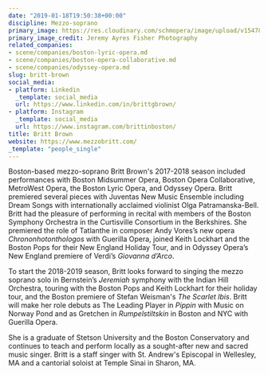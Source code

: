 ```yaml
---
date: "2019-01-18T19:50:38+00:00"
discipline: Mezzo-soprano
primary_image: https://res.cloudinary.com/schmopera/image/upload/v1547840880/media/2019/01/BrittBrown.png
primary_image_credit: Jeremy Ayres Fisher Photography
related_companies:
- scene/companies/boston-lyric-opera.md
- scene/companies/boston-opera-collaborative.md
- scene/companies/odyssey-opera.md
slug: britt-brown
social_media:
- platform: Linkedin
  _template: social_media
  url: https://www.linkedin.com/in/brittgbrown/
- platform: Instagram
  _template: social_media
  url: https://www.instagram.com/brittinboston/
title: Britt Brown
website: https://www.mezzobritt.com/
_template: "people_single"
---
```

Boston-based mezzo-soprano Britt Brown's 2017-2018 season included performances with Boston Midsummer Opera, Boston Opera Collaborative, MetroWest Opera, the Boston Lyric Opera, and Odyssey Opera. Britt premiered several pieces with Juventas New Music Ensemble including Dream Songs with internationally acclaimed violinist Olga Patramanska-Bell. Britt had the pleasure of performing in recital with members of the Boston Symphony Orchestra in the Curtisville Consortium in the Berkshires. She premiered the role of Tatlanthe in composer Andy Vores’s new opera _Chrononhotonthologos_ with Guerilla Opera, joined Keith Lockhart and the Boston Pops for their New England Holiday Tour, and in Odyssey Opera’s New England premiere of Verdi’s _Giovanna d’Arco_.

To start the 2018-2019 season, Britt looks forward to singing the mezzo soprano solo in Bernstein’s _Jeremiah_ symphony with the Indian Hill Orchestra, touring with the Boston Pops and Keith Lockhart for their holiday tour, and the Boston premiere of Stefan Weisman's _The Scarlet Ibis_. Britt will make her role debuts as The Leading Player in _Pippin_ with Music on Norway Pond and as Gretchen in _Rumpelstiltskin_ in Boston and NYC with Guerilla Opera.

She is a graduate of Stetson University and the Boston Conservatory and continues to teach and perform locally as a sought-after new and sacred music singer. Britt is a staff singer with St. Andrew's Episcopal in Wellesley, MA and a cantorial soloist at Temple Sinai in Sharon, MA.